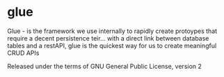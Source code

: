 glue
====

Glue - is the framework we use internally to rapidly create protoypes that require a decent persistence teir... with a direct link between database tables and a restAPI, glue is the quickest way for us to create meaningful CRUD APIs

Released under the terms of GNU General Public License, version 2
